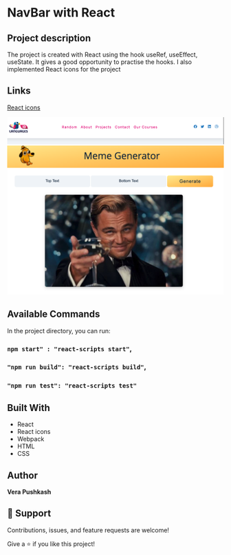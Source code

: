 # NavBar with React

## Project description
The project is created with React using the hook useRef, useEffect, useState. It gives a good opportunity to practise the hooks. I also  implemented React icons for the project

## Links
[React icons](https://react-icons.github.io/react-icons/)

![Navbar](https://github.com/barcelo2/NavBar-React/blob/main/NavBar/src/screenshot1.png "Navbar with react")
![Navbar mobile version](https://github.com/barcelo2/Meme-Generator/blob/main/memegenerator/public/Screenshot1.png "Navbar with react")


## Available Commands

In the project directory, you can run:

### `npm start" : "react-scripts start"`,

### `"npm run build": "react-scripts build"`,


### `"npm run test": "react-scripts test"`


## Built With

- React
- React icons
- Webpack
- HTML 
- CSS

## Author

**Vera Pushkash**

## 🤝 Support

Contributions, issues, and feature requests are welcome!

Give a ⭐️ if you like this project!
